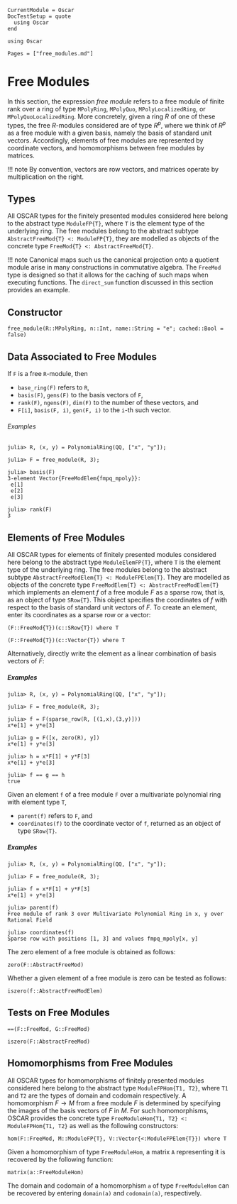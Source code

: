 ```@meta
CurrentModule = Oscar
DocTestSetup = quote
  using Oscar
end
```

```@setup oscar
using Oscar
```

```@contents
Pages = ["free_modules.md"]
```

# Free Modules

In this section, the expression *free module*  refers to a free module of finite rank
over a ring of type `MPolyRing`, `MPolyQuo`, `MPolyLocalizedRing`, or `MPolyQuoLocalizedRing`.
More concretely, given a ring $R$ of one of these types, the free $R$-modules considered are of
type $R^p$, where we think of $R^p$ as a free module with a given basis, namely the basis of
standard unit vectors. Accordingly, elements of free modules are represented by coordinate vectors,
and homomorphisms between free modules by matrices.

!!! note
    By convention, vectors are row vectors, and matrices operate by multiplication on the right.

## Types

All OSCAR types for the finitely presented modules considered here belong to the
abstract type `ModuleFP{T}`, where `T` is the element type of the underlying ring.
The free modules belong to the abstract subtype `AbstractFreeMod{T} <: ModuleFP{T}`,
they are modelled as objects of the concrete type `FreeMod{T} <: AbstractFreeMod{T}`.

!!! note
    Canonical maps such us the canonical projection onto a quotient module arise in many 
    constructions in commutative algebra. The `FreeMod` type is designed so that it allows
    for the caching of such maps when executing functions. The `direct_sum` function discussed
    in this section provides an example.

## Constructor

```@docs
free_module(R::MPolyRing, n::Int, name::String = "e"; cached::Bool = false)
```

## Data Associated to Free Modules

If `F` is a free `R`-module, then

- `base_ring(F)` refers to `R`,
- `basis(F)`, `gens(F)` to the basis vectors of `F`, 
- `rank(F)`, `ngens(F)`, `dim(F)` to the number of these vectors, and
- `F[i]`, `basis(F, i)`, `gen(F, i)` to the `i`-th such vector.

###### Examples

```jldoctest
julia> R, (x, y) = PolynomialRing(QQ, ["x", "y"]);

julia> F = free_module(R, 3);

julia> basis(F)
3-element Vector{FreeModElem{fmpq_mpoly}}:
 e[1]
 e[2]
 e[3]

julia> rank(F)
3
```

## Elements of Free Modules

All OSCAR types for elements of finitely presented modules considered here belong
to the abstract type `ModuleElemFP{T}`, where `T` is the element type of the underlying ring.
The free modules belong to the abstract subtype `AbstractFreeModElem{T} <: ModuleFPElem{T}`.
They are modelled as objects of the concrete type `FreeModElem{T} <: AbstractFreeModElem{T}`
which implements an element $f$ of a free module $F$ as a sparse row, that is, as an object of
type `SRow{T}`. This object specifies the coordinates of $f$ with respect to the basis of standard
unit vectors of $F$. To create an element, enter its coordinates as a sparse row or a vector: 

```@julia
(F::FreeMod{T})(c::SRow{T}) where T
```

```@julia
(F::FreeMod{T})(c::Vector{T}) where T
```

Alternatively, directly write the element as a linear combination of basis vectors of $F$:
 
##### Examples

```jldoctest
julia> R, (x, y) = PolynomialRing(QQ, ["x", "y"]);

julia> F = free_module(R, 3);

julia> f = F(sparse_row(R, [(1,x),(3,y)]))
x*e[1] + y*e[3]

julia> g = F([x, zero(R), y])
x*e[1] + y*e[3]

julia> h = x*F[1] + y*F[3]
x*e[1] + y*e[3]

julia> f == g == h
true

```

Given an element `f`  of a free module `F` over a multivariate polynomial ring with element type `T`,
- `parent(f)` refers to `F`, and
- `coordinates(f)` to the coordinate vector of `f`, returned as an object of type `SRow{T}`.

##### Examples

```jldoctest
julia> R, (x, y) = PolynomialRing(QQ, ["x", "y"]);

julia> F = free_module(R, 3);

julia> f = x*F[1] + y*F[3]
x*e[1] + y*e[3]

julia> parent(f)
Free module of rank 3 over Multivariate Polynomial Ring in x, y over Rational Field

julia> coordinates(f)
Sparse row with positions [1, 3] and values fmpq_mpoly[x, y]

```

The zero element of a free module is obtained as follows:

```@docs
zero(F::AbstractFreeMod)
```

Whether a given element of a free module is zero can be tested as follows:

```@docs
iszero(f::AbstractFreeModElem)
```

## Tests on Free Modules

```@docs
==(F::FreeMod, G::FreeMod)
```

```@docs
iszero(F::AbstractFreeMod)
```

## Homomorphisms from Free Modules

All OSCAR types for homomorphisms of finitely presented modules considered here belong
to the abstract type `ModuleFPHom{T1, T2}`, where `T1` and `T2` are the types of domain and codomain respectively.
A homomorphism $F\rightarrow M$ from a free module $F$ is determined by specifying the images
of the basis vectors of $F$ in $M$. For such homomorphisms, OSCAR provides the concrete type
`FreeModuleHom{T1, T2} <: ModuleFPHom{T1, T2}` as well as the following constructors:

```@docs
hom(F::FreeMod, M::ModuleFP{T}, V::Vector{<:ModuleFPElem{T}}) where T 
```

Given a homomorphism of type `FreeModuleHom`, a matrix `A` representing it
is recovered by the following function:

```@docs
matrix(a::FreeModuleHom)
```

The domain and codomain of a homomorphism `a`  of type `FreeModuleHom` can be
recovered by entering `domain(a)` and `codomain(a)`, respectively.



